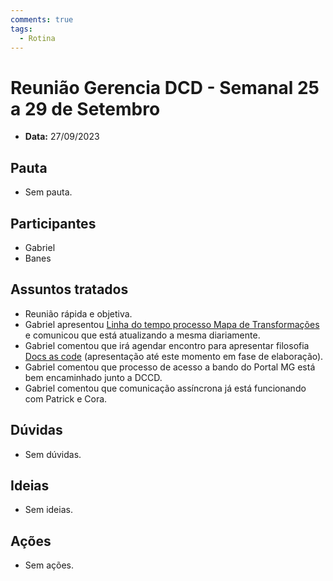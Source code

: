 ```yaml
---
comments: true
tags:
  - Rotina
---
```


# Reunião Gerencia DCD - Semanal 25 a 29 de Setembro

- **Data:** 27/09/2023

## Pauta
- Sem pauta.

## Participantes
- Gabriel
- Banes

## Assuntos tratados
- Reunião rápida e objetiva.
- Gabriel apresentou [Linha do tempo processo Mapa de Transformações](https://suges-mg.github.io/handbook/linha_do_tempo/mapa_transformacao/) e comunicou que está atualizando a mesma diariamente.
- Gabriel comentou que irá agendar encontro para apresentar filosofia [Docs as code](../apresentacoes/20230926_docs_as_code.md) (apresentação até este momento em fase de elaboração).
- Gabriel comentou que processo de acesso a bando do Portal MG está bem encaminhado junto a DCCD.
- Gabriel comentou que comunicação assíncrona já está funcionando com Patrick e Cora.

## Dúvidas
- Sem dúvidas.

## Ideias
- Sem ideias.

## Ações
- Sem ações.
